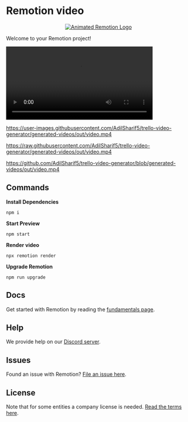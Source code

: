 # Remotion video

<p align="center">
  <a href="https://github.com/remotion-dev/logo">
    <picture>
      <source media="(prefers-color-scheme: dark)" srcset="https://github.com/remotion-dev/logo/raw/main/animated-logo-banner-dark.gif">
      <img alt="Animated Remotion Logo" src="https://github.com/remotion-dev/logo/raw/main/animated-logo-banner-light.gif">
    </picture>
  </a>
</p>

Welcome to your Remotion project!

<video width="400" controls>
  <source src="https://raw.githubusercontent.com/AdilSharif5/trello-video-generator/generated-videos/out/video.mp4" type="video/mp4">
  Your browser does not support HTML video.
</video>

https://user-images.githubusercontent.com/AdilSharif5/trello-video-generator/generated-videos/out/video.mp4

https://raw.githubusercontent.com/AdilSharif5/trello-video-generator/generated-videos/out/video.mp4

https://github.com/AdilSharif5/trello-video-generator/blob/generated-videos/out/video.mp4

## Commands

**Install Dependencies**

```console
npm i
```

**Start Preview**

```console
npm start
```

**Render video**

```console
npx remotion render
```

**Upgrade Remotion**

```console
npm run upgrade
```

## Docs

Get started with Remotion by reading the [fundamentals page](https://www.remotion.dev/docs/the-fundamentals).

## Help

We provide help on our [Discord server](https://discord.gg/6VzzNDwUwV).

## Issues

Found an issue with Remotion? [File an issue here](https://github.com/remotion-dev/remotion/issues/new).

## License

Note that for some entities a company license is needed. [Read the terms here](https://github.com/remotion-dev/remotion/blob/main/LICENSE.md).
